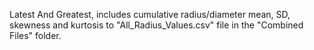 Latest And Greatest, includes cumulative radius/diameter mean, SD, skewness and kurtosis to "All_Radius_Values.csv" file in the "Combined Files" folder.

